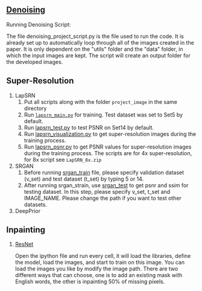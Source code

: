 ## [Denoising](https://github.com/wuwuwujy/TryCode/blob/master/denoising_project_script.py)

Running Denoising Script:

The file denoising_project_script.py is the file used to run the code. 
It is already set up to automatically loop through all of the images created in the paper.
It is only dependent on the "utils" folder and the "data" folder, in which the input images are kept. 
The script will create an output folder for the developed images.

## Super-Resolution
1. LapSRN
   1. Put all scripts along with the folder `project_image` in the same directory
   2. Run [`lapsrn_main.py`](https://github.com/wuwuwujy/TryCode/blob/master/super_resolution/lapsrn/lapsrn_main.py) for training. Test dataset was set to Set5 by default.
   3. Run [lapsrn_test.py](https://github.com/wuwuwujy/TryCode/blob/master/super_resolution/lapsrn/lapsrn_test.py) to test PSNR on Set14 by default.
   4. Run [lapsrn_visualization.py](https://github.com/wuwuwujy/TryCode/blob/master/super_resolution/lapsrn/lapsrn_visualization.py) to get super-resolution images during the training process.
   5. Run [lapsrn_psnr.py](https://github.com/wuwuwujy/TryCode/blob/master/super_resolution/lapsrn/lapsrn_psnr.py) to get PSNR values for super-resolution images during the training process.
   The scripts are for 4x super-resolution, for 8x script see `LapSRN_8x.zip`
2. SRGAN
   1. Before running [srgan_train](https://github.com/wuwuwujy/TryCode/blob/master/super_resolution/srgan/srgan_train.py) file, please specify validation dataset (v_set) and test dataset (t_set) by typing 5 or 14.
   2. After running srgan_strain, use [srgan_test](https://github.com/wuwuwujy/TryCode/blob/master/super_resolution/srgan/srgan_test.py) to get psnr and ssim for testing dataset. In this step, please specify v_set, t_set and IMAGE_NAME. Please change the path if you want to test other datasets.
3. DeepPrior

## Inpainting
1. [ResNet](https://github.com/wuwuwujy/TryCode/blob/master/inpainting_with_resnet.ipynb)
   
   Open the ipython file and run every cell, it will load the libraries, define the model, load the images, and start to train on this image. You can load the images you like by modify the image path. There are two different ways that can choose, one is to add an existing mask with English words, the other is inpainting 50% of missing pixels.
   

   
